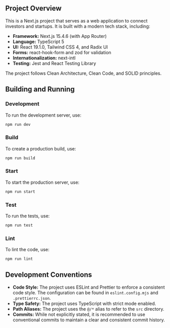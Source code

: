 ## Project Overview

This is a Next.js project that serves as a web application to connect investors and startups. It is built with a modern tech stack, including:

*   **Framework:** Next.js 15.4.6 (with App Router)
*   **Language:** TypeScript 5
*   **UI:** React 19.1.0, Tailwind CSS 4, and Radix UI
*   **Forms:** react-hook-form and zod for validation
*   **Internationalization:** next-intl
*   **Testing:** Jest and React Testing Library

The project follows Clean Architecture, Clean Code, and SOLID principles.

## Building and Running

### Development

To run the development server, use:

```bash
npm run dev
```

### Build

To create a production build, use:

```bash
npm run build
```

### Start

To start the production server, use:

```bash
npm run start
```

### Test

To run the tests, use:

```bash
npm run test
```

### Lint

To lint the code, use:

```bash
npm run lint
```

## Development Conventions

*   **Code Style:** The project uses ESLint and Prettier to enforce a consistent code style. The configuration can be found in `eslint.config.mjs` and `.prettierrc.json`.
*   **Type Safety:** The project uses TypeScript with strict mode enabled.
*   **Path Aliases:** The project uses the `@/*` alias to refer to the `src` directory.
*   **Commits:** While not explicitly stated, it is recommended to use conventional commits to maintain a clear and consistent commit history.
